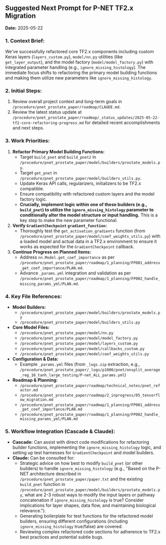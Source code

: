 ## Suggested Next Prompt for P-NET TF2.x Migration

**Date:** 2025-05-22

### 1. Context Brief:
We've successfully refactored core TF2.x components including custom Keras layers (`layers_custom.py`), `model/nn.py` utilities (like `get_layer_output`), and the model factory (`model/model_factory.py`) with integrated parameter handling (e.g., `ignore_missing_histology`). The immediate focus shifts to refactoring the primary model building functions and making them utilize new parameters like `ignore_missing_histology`.

### 2. Initial Steps:
1.  Review overall project context and long-term goals in `/procedure/pnet_prostate_paper/roadmap/CLAUDE.md`.
2.  Review the latest status update at `/procedure/pnet_prostate_paper/roadmap/_status_updates/2025-05-22-tf2-core-refactoring-progress.md` for detailed recent accomplishments and next steps.

### 3. Work Priorities:
1.  **Refactor Primary Model Building Functions:**
    *   Target `build_pnet` and `build_pnet2` in `/procedure/pnet_prostate_paper/model/builders/prostate_models.py`.
    *   Target `get_pnet` in `/procedure/pnet_prostate_paper/model/builders_utils.py`.
    *   Update Keras API calls, regularizers, initializers to be TF2.x compatible.
    *   Ensure compatibility with refactored custom layers and the model factory logic.
    *   **Crucially, implement logic within one of these builders (e.g., `build_pnet`) to utilize the `ignore_missing_histology` parameter to conditionally alter the model structure or input handling.** This is a key step to make the new parameter functional.
2.  **Verify `GradientCheckpoint` `gradient_function`:**
    *   Thoroughly test the `get_activation_gradients` function (from `/procedure/pnet_prostate_paper/model/coef_weights_utils.py`) with a loaded model and actual data in a TF2.x environment to ensure it works as expected for the `GradientCheckpoint` callback.
3.  **Continue Progress on Planned Items:**
    *   Address `nn.Model.get_coef_importance` as per `/procedure/pnet_prostate_paper/roadmap/1_planning/FP001_address_get_coef_importance/PLAN.md`.
    *   Advance `_params.yml` integration and validation as per `/procedure/pnet_prostate_paper/roadmap/1_planning/FP002_handle_missing_params_yml/PLAN.md`.

### 4. Key File References:
*   **Model Builders:**
    *   `/procedure/pnet_prostate_paper/model/builders/prostate_models.py`
    *   `/procedure/pnet_prostate_paper/model/builders_utils.py`
*   **Core Model Files:**
    *   `/procedure/pnet_prostate_paper/model/nn.py`
    *   `/procedure/pnet_prostate_paper/model/model_factory.py`
    *   `/procedure/pnet_prostate_paper/model/layers_custom.py`
    *   `/procedure/pnet_prostate_paper/model/callbacks_custom.py`
    *   `/procedure/pnet_prostate_paper/model/coef_weights_utils.py`
*   **Configuration & Data:**
    *   Example `_params.yml` files (from `_logs.zip` extraction, e.g., `/procedure/pnet_prostate_paper/_logs/p1000/pnet/onsplit_average_reg_10_tanh_large_testing/P-net_ALL_params.yml`)
*   **Roadmap & Planning:**
    *   `/procedure/pnet_prostate_paper/roadmap/technical_notes/pnet_refactor.md`
    *   `/procedure/pnet_prostate_paper/roadmap/2_inprogress/05_tensorflow_migration.md`
    *   `/procedure/pnet_prostate_paper/roadmap/1_planning/FP001_address_get_coef_importance/PLAN.md`
    *   `/procedure/pnet_prostate_paper/roadmap/1_planning/FP002_handle_missing_params_yml/PLAN.md`

### 5. Workflow Integration (Cascade & Claude):
*   **Cascade:** Can assist with direct code modifications for refactoring builder functions, implementing the `ignore_missing_histology` logic, and setting up test harnesses for `GradientCheckpoint` and model builders.
*   **Claude:** Can be consulted for:
    *   Strategic advice on how best to modify `build_pnet` (or other builders) to handle `ignore_missing_histology` (e.g., "Based on the P-NET architecture described in `/procedure/pnet_prostate_paper/paper.txt` and the existing `build_pnet` function in `/procedure/pnet_prostate_paper/model/builders/prostate_models.py`, what are 2-3 robust ways to modify the input layers or pathway concatenation if `ignore_missing_histology` is true? Consider implications for layer shapes, data flow, and maintaining biological relevance.").
    *   Generating boilerplate for test functions for the refactored model builders, ensuring different configurations (including `ignore_missing_histology` true/false) are covered.
    *   Reviewing complex refactored code sections for adherence to TF2.x best practices and potential subtle bugs.